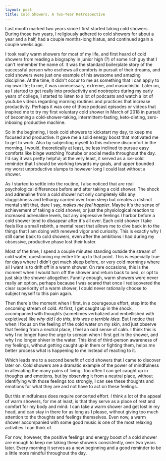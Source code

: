 ```yaml
---
layout: post
title: Cold Showers, A Two-Year Retrospective
---
```


Last month marked two years since I first started taking cold showers. During those two years, I religiously adhered to cold showers for about a year and a half, had a couple months-long hiatus, and continued again a couple weeks ago. 

I took really warm showers for most of my life, and first heard of cold showers from reading a biography in junior high (?) of some rich guy that I can't remember the name of. It was the standard boilerplate story of the successful person who eschews all comforts in pursuit of their dreams, and cold showers were just one example of his awesome and amazing discipline. At the time, it didn't occur to me as something that I can apply to my own life; to me, it was unnecessary, extreme, and masochistic. Later on, as I started to get really into productivity and nootropics during my early years of college, I started to listen to a lot of podcasts and watch a lot of youtube videos regarding morning routines and practices that increase productivity. Perhaps it was one of those podcast episodes or videos that inspired me to try my first voluntary cold shower in March of 2018 in pursuit of becoming a cold-shower-taking, intermittent-fasting, keto-dieting, zero-inboxing productive machine.

So in the beginning, I took cold showers to kickstart my day, to keep me focused and productive. It gave me a solid energy boost that motivated me to get to work. Also by subjecting myself to this extreme discomfort in the morning, I would, theoretically at least, be less inclined to pursue easy comforts like binge watching Youtube or social media throughout the day. I'd say it was pretty helpful; at the very least, it served as a ice-cold reminder that I should be working towards my goals, and upper bounded my worst unproductive slumps to however long I could last without a shower.

As I started to settle into the routine, I also noticed that are real psychological differences before and after taking a cold shower. The shock and adrenaline from a cold shower not only completely kills any sluggishness and lethargy carried over from sleep but creates a distinct mental shift that, dare I say, *makes me feel happier*. Maybe it's the sense of achievement of taking a cold shower, or just the physiological reaction to increased adrenaline levels, but any depressive feelings I harbor before a cold shower tend to dissapear after it's all over. Each cold shower I take feels like a small rebirth, a mental reset that allows me to dive back in to the things that I am doing with renewed vigor and curiosity. This is exactly why I still came back to cold showers, even after the ambitions I had during my obsessive, productive phase lost their luster.

Most of the time, I spend a couple minutes standing outside the stream of cold water, questioning my entire life up to that point. This is especially true for days where I didn't get much sleep before, or very cold mornings where all I want is to drift off in a warm shower. On rare occasions, this is the moment when I would turn off the shower and return back to bed, or opt to just skip the shower altogether. Funnily enough, warm showers were never really an option, perhaps because I was scared that once I rediscovered the clear superiority of a warm shower, I could never rationally choose to subject myself to this pain again.

Then there's the moment when I first, in a courageous effort, step into the oncoming stream of cold. At first, I get caught up in the shock, accompanied with thoughts (sometimes verbalized and embellished with expletives) like *why did I do this*, *this was a terrible idea*. But I notice that when I focus on the feeling of the cold water on my skin, and just observe that feeling from a neutral place, I feel an odd sense of calm. I think this is why I no longer have the urge to scream when I first get in the shower, and why I no longer shiver in the water. This kind of third-person awareness of my feelings, without getting caught up in them or fighting them, helps me better process what is happening to me instead of reacting to it.

Which leads me to a second benefit of cold showers that I came to discover later on. Cold showers are a dramatic example of the power of mindfulness in alleviating the many pains of living. Too often I can get caught up in thoughts and emotions, but by observing it from a neutral place, without identifying with those feelings too strongly, I can see these thoughts and emotions for what they are and not have to act on these feelings.

But this mindfulness does require concerted effort. I think a lot of the appeal of warm showers, for me at least, is that they serve as a place of rest and comfort for my body and mind. I can take a warm shower and get lost in my head, and can stay in there for as long as I please, without giving too much attention to the thoughts and feelings themselves. Even now, a warm shower accompanied with some good music is one of the most relaxing activities I can think of.

For now, however, the positive feelings and energy boost of a cold shower are enough to keep me taking these showers consistently, over two years later. Every morning it serves as a new beginning and a good reminder to be a little more mindful throughout the day.